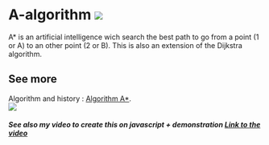 # A-algorithm <img src="https://img.shields.io/github/ansible/quality/288039443">
A* is an artificial intelligence wich search the best path to go from a point (1 or A) to an other point (2 or B).
This is also an extension of the Dijkstra algorithm.
## See more
Algorithm and history : <a href="https://fr.wikipedia.org/wiki/Algorithme_A*">Algorithm A*</a>.
<br>
  <img src="https://upload.wikimedia.org/wikipedia/commons/5/5d/Astar_progress_animation.gif">
<br>
##### See also my video to create this on javascript + demonstration <a href="https://www.youtube.com/watch?v=RPm9Bi26pLA">Link to the video</a>
